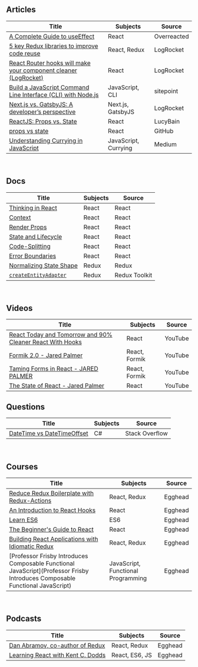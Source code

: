 ## Articles

| Title | Subjects | Source |
|-------|---------|--------|
|[A Complete Guide to useEffect](https://overreacted.io/a-complete-guide-to-useeffect/)|React|Overreacted|
|[5 key Redux libraries to improve code reuse](https://blog.logrocket.com/5-redux-libraries-to-improve-code-reuse-9f93eaceaa83/)|React, Redux|LogRocket|
|[React Router hooks will make your component cleaner (LogRocket)](https://blog.logrocket.com/react-router-hooks-will-make-your-component-cleaner/)|React|LogRocket|
|[Build a JavaScript Command Line Interface (CLI) with Node.js](https://www.sitepoint.com/javascript-command-line-interface-cli-node-js/)|JavaScript, CLI|sitepoint|
|[Next.js vs. GatsbyJS: A developer’s perspective](https://blog.logrocket.com/next-js-vs-gatsbyjs-a-developers-perspective/)|Next.js, GatsbyJS|LogRocket|
|[ReactJS: Props vs. State](https://lucybain.com/blog/2016/react-state-vs-pros/)|React|LucyBain|
|[props vs state](https://github.com/uberVU/react-guide/blob/master/props-vs-state.md)|React|GitHub|
|[Understanding Currying in JavaScript](https://blog.bitsrc.io/understanding-currying-in-javascript-ceb2188c339)|JavaScript, Currying|Medium|

&nbsp;&nbsp;&nbsp;

## Docs
| Title | Subjects | Source |
|-------|---------|--------|
|[Thinking in React](https://reactjs.org/docs/thinking-in-react.html)|React|React|
|[Context](https://reactjs.org/docs/context.html)|React|React|
|[Render Props](https://reactjs.org/docs/render-props.html)|React|React|
|[State and Lifecycle](https://reactjs.org/docs/state-and-lifecycle.html)|React|React|
|[Code-Splitting](https://reactjs.org/docs/code-splitting.html)|React|React|
|[Error Boundaries](https://reactjs.org/docs/error-boundaries.html)|React|React|
|[Normalizing State Shape](https://redux.js.org/recipes/structuring-reducers/normalizing-state-shape/)|Redux|Redux|
|[`createEntityAdapter`](https://deploy-preview-374--redux-starter-kit-docs.netlify.com/api/createentityadapter/)|Redux|Redux Toolkit|

&nbsp;&nbsp;&nbsp;

## Videos
| Title | Subjects | Source |
|-------|---------|--------|
|[React Today and Tomorrow and 90% Cleaner React With Hooks](https://www.youtube.com/watch?v=dpw9EHDh2bM)|React|YouTube|
|[Formik 2.0 - Jared Palmer](https://www.youtube.com/watch?v=uyLrwn8FdmM)|React, Formik|YouTube|
|[Taming Forms in React - JARED PALMER](https://www.youtube.com/watch?v=oiNtnehlaTo)|React, Formik|YouTube|
|[The State of React - Jared Palmer](https://www.youtube.com/watch?v=u_0ZMiQZr0k)|React|YouTube|



## Questions
| Title | Subjects | Source |
|-------|---------|--------|
|[DateTime vs DateTimeOffset](https://stackoverflow.com/questions/4331189/datetime-vs-datetimeoffset)|C#|Stack Overflow|

&nbsp;&nbsp;&nbsp;

## Courses
| Title | Subjects | Source |
|-------|---------|--------|
|[Reduce Redux Boilerplate with Redux-Actions](https://egghead.io/courses/reduce-redux-boilerplate-with-redux-actions)|React, Redux|Egghead|
|[An Introduction to React Hooks](https://egghead.io/playlists/an-introduction-to-react-hooks-78da2b22)|React|Egghead|
|[Learn ES6](https://egghead.io/courses/learn-es6-ecmascript-2015)|ES6|Egghead|
|[The Beginner's Guide to React](https://egghead.io/courses/the-beginner-s-guide-to-react)|React|Egghead|
|[Building React Applications with Idiomatic Redux](https://egghead.io/courses/building-react-applications-with-idiomatic-redux)|React, Redux|Egghead|
|[Professor Frisby Introduces Composable Functional JavaScript](Professor Frisby Introduces Composable Functional JavaScript)|JavaScript, Functional Programming|Egghead|

&nbsp;&nbsp;&nbsp;

## Podcasts
| Title | Subjects | Source |
|-------|---------|--------|
|[Dan Abramov, co-author of Redux](https://open.spotify.com/episode/6Elh3a5iu6fImzMhrg0TX7?si=IdoWqdv-SLaOMAkRvd2vfw)|React, Redux|Egghead|
|[Learning React with Kent C. Dodds](https://open.spotify.com/episode/5RkR7FzhRbR78K7waziUGG?si=UHSsEe-7R8GhPZvCeq2jKQ)|React, ES6, JS|Egghead|
